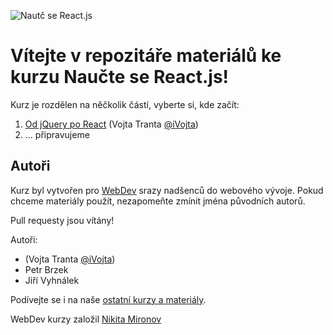 ![Nautč se React.js](https://image.ibb.co/dnb7tv/react_event_fb_title_v03.png)

# Vítejte v repozitáře materiálů ke kurzu Naučte se React.js!

Kurz je rozdělen na něčkolik částí, vyberte si, kde začít:
1. [Od jQuery po React](./pt.1-jQuery-to-React) (Vojta Tranta [@iVojta](https://twitter.com/ivojta))
2. ... připravujeme


## Autoři
Kurz byl vytvořen pro [WebDev](https://www.facebook.com/groups/webdevjs) srazy nadšenců do webového vývoje. Pokud chceme materiály použít, nezapomeňte zmínit jména původních autorů.

Pull requesty jsou vítány!

Autoři:
- (Vojta Tranta [@iVojta](https://twitter.com/ivojta))
- Petr Brzek
- Jiří Vyhnálek


Podívejte se i na naše [ostatní kurzy a materiály](https://github.com/webdev-js-evenings).

WebDev kurzy založil [Nikita Mironov](https://www.facebook.com/why7e)
